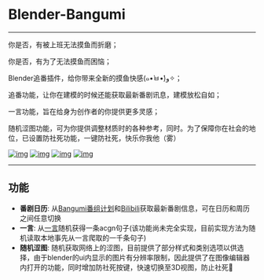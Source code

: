 # Blender-Bangumi
---
你是否，有被上班无法摸鱼而折磨；

你是否，有为了无法摸鱼而困恼；

Blender追番插件，给你带来全新的摸鱼快感(๑•̀ㅂ•́)و✧；

追番功能，让你在建模的时候还能获取最新番剧讯息，建模放松自如；

一言功能，旨在给身为创作者的你提供更多灵感；

随机涩图功能，可为你提供调整材质时的各种参考，同时。为了保障你在社会的地位，已设置防社死功能，一键防社死，快乐你我他（雾）

[![img](https://img.shields.io/github/stars/zk-wz/blender-bangumi?label=star)](https://github.com/zk-wz/blender-bangumi)    [![img](https://img.shields.io/github/last-commit/zk-wz/blender-bangumi?label=last-commit)](https://github.com/zk-wz/blender-bangumi)    [![img](https://img.shields.io/github/v/release/zk-wz/blender-bangumi.svg?label=release)](https://github.com/zk-wz/blender-bangumi)  [![img](https://img.shields.io/github/license/zk-wz/blender-bangumi?label=license)](https://github.com/zk-wz/blender-bangumi)

---

## 功能
- **番剧日历**: 从[Bangumi番组计划](https://bgm.tv/)和[Bilibili](https://www.bilibili.com/)获取最新番剧信息，可在日历和周历之间任意切换
- **一言**: 从[一言](https://hitokoto.cn/)随机获得一条acgn句子(该功能尚未完全实现，目前实现方法为随机读取本地事先从一言爬取的一千条句子)
- **随机涩图**: 随机获取网络上的涩图，目前提供了部分样式和类别选项以供选择，由于blender的ui内显示的图片有分辨率限制，因此提供了在图像编辑器内打开的功能，同时增加防社死按键，快速切换至3D视图，防止社死🥰
